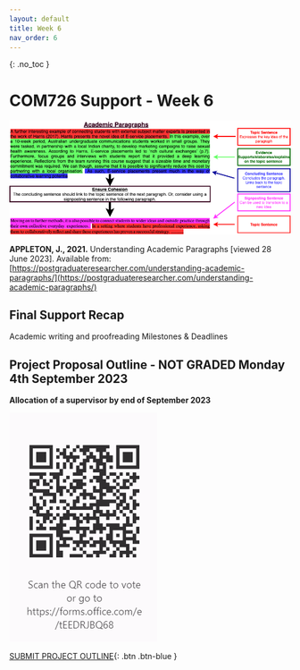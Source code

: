 ```yaml
---
layout: default
title: Week 6
nav_order: 6
---
```

{: .no_toc }

# COM726 Support - Week 6

![Paragraph](img/paragraph-3.png)

**APPLETON, J., 2021.** Understanding Academic Paragraphs [viewed 28 June 2023]. Available from: [https://postgraduateresearcher.com/understanding-academic-paragraphs/](https://postgraduateresearcher.com/understanding-academic-paragraphs/)
## Final Support Recap

Academic writing and proofreading
Milestones & Deadlines


## Project Proposal Outline - NOT GRADED Monday 4th September 2023 

**Allocation of a supervisor by end of September 2023**


![](img/COM72.png)

[SUBMIT PROJECT OUTLINE](https://forms.office.com/e/tEEDRJBQ68){: .btn .btn-blue }
